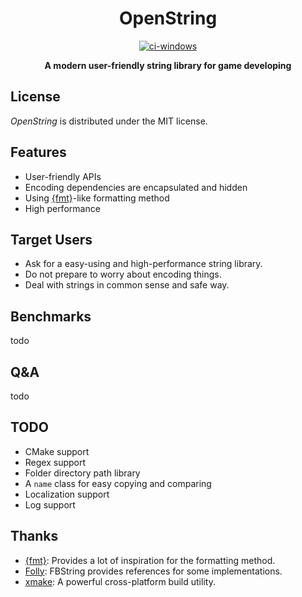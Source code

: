 <div align="center">
  <h1>OpenString</h1>
    <div>
      <a href="https://github.com/1762757171/OpenString/actions/workflows/windows.yml">
        <img src="https://github.com/1762757171/OpenString/actions/workflows/windows.yml/badge.svg" alt="ci-windows" />
      </a>
    </div>

  <b>A modern user-friendly string library for game developing</b><br/>
</div>

## License

*OpenString* is distributed under the MIT license.

## Features

- User-friendly APIs
- Encoding dependencies are encapsulated and hidden
- Using [{fmt}](https://fmt.dev/latest/index.html)-like formatting method
- High performance

## Target Users

- Ask for a easy-using and high-performance string library.
- Do not prepare to worry about encoding things.
- Deal with strings in common sense and safe way.

## Benchmarks

todo

## Q&A

todo

## TODO

- CMake support
- Regex support
- Folder directory path library
- A ``name`` class for easy copying and comparing
- Localization support
- Log support

## Thanks

- [{fmt}](https://github.com/fmtlib/fmt): Provides a lot of inspiration for the formatting method.
- [Folly](https://github.com/facebook/folly): FBString provides references for some implementations.
- [xmake](https://github.com/xmake-io/xmake): A powerful cross-platform build utility.